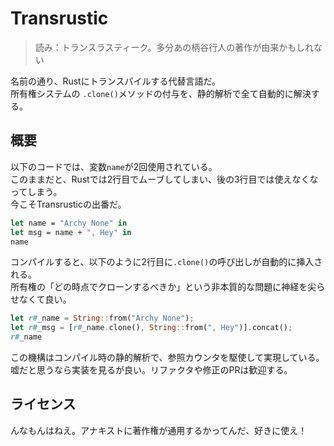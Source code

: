 # Transrustic
> 読み：トランスラスティーク。多分あの柄谷行人の著作が由来かもしれない

名前の通り、Rustにトランスパイルする代替言語だ。\
所有権システムの `.clone()`メソッドの付与を、静的解析で全て自動的に解決する。

## 概要

以下のコードでは、変数`name`が2回使用されている。\
このままだと、Rustでは2行目でムーブしてしまい、後の3行目では使えなくなってしまう。\
今こそTransrusticの出番だ。
```fsharp
let name = "Archy None" in
let msg = name + ", Hey" in
name
```

コンパイルすると、以下のように2行目に`.clone()`の呼び出しが自動的に挿入される。\
所有権の「どの時点でクローンするべきか」という非本質的な問題に神経を尖らせなくて良い。
```rust
let r#_name = String::from("Archy None");
let r#_msg = [r#_name.clone(), String::from(", Hey")].concat();
r#_name
```
この機構はコンパイル時の静的解析で、参照カウンタを駆使して実現している。\
嘘だと思うなら実装を見るが良い。リファクタや修正のPRは歓迎する。

## ライセンス
んなもんはねえ。アナキストに著作権が通用するかってんだ、好きに使え！

